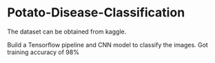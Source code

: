 # Potato-Disease-Classification

<p>The dataset can be obtained from kaggle.</p>

<p>Build a Tensorflow pipeline and CNN model to classify the images. Got training accuracy of 98%</p>
